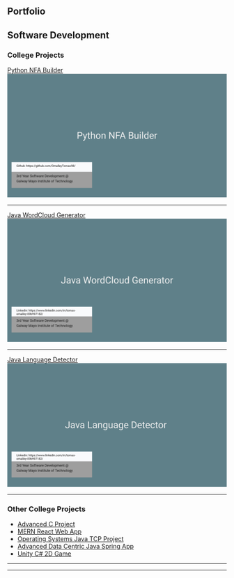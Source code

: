## Portfolio

Software Development  
---

### College Projects

[  Python  NFA Builder  ](https://github.com/OmalleyTomas98/graphTheoryProject)
<img src="images/NFA.jpg"/>

---
[ Java WordCloud Generator ](https://github.com/OmalleyTomas98/JavaWordCloudGenerator)
<img src="images/wordCloud.jpg"/>

---
[Java  Language Detector ](https://github.com/OmalleyTomas98/MultithreadedLanguageDetector)
<img src="images/languageDect.jpg"/>

---

### Other College Projects 

- [Advanced C Project](https://github.com/OmalleyTomas98/ABC-DENTAL-C-APP)
- [MERN React Web App](https://github.com/OmalleyTomas98/RecordShopReactApp)
- [Operating Systems Java TCP Project](https://github.com/OmalleyTomas98/FootballClubApplication)
- [Advanced Data Centric Java Spring App](https://github.com/OmalleyTomas98/AdvancedDataCentric)
- [Unity  C#  2D Game](https://github.com/OmalleyTomas98/unityProcaffeinatingFPSgame)

---




---
